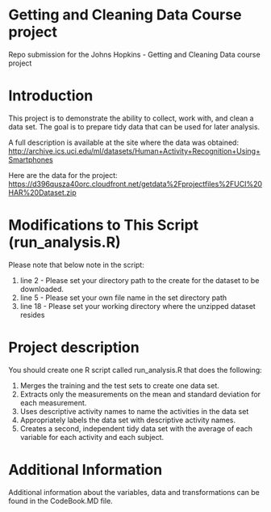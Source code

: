 # Getting and Cleaning Data Course project

Repo submission for the Johns Hopkins - Getting and Cleaning Data course project

# Introduction

This project is to demonstrate the ability to collect, work with, and clean a data set. The goal is to prepare tidy data that can be used for later analysis.

A full description is available at the site where the data was obtained:
http://archive.ics.uci.edu/ml/datasets/Human+Activity+Recognition+Using+Smartphones

Here are the data for the project:
https://d396qusza40orc.cloudfront.net/getdata%2Fprojectfiles%2FUCI%20HAR%20Dataset.zip 

# Modifications to This Script (run_analysis.R)

Please note that below note in the script:
1. line 2 - Please set your directory path to the create for the dataset to be downloaded.
2. line 5 - Please set your own file name in the set directory path 
3. line 18 - Please set your working directory where the unzipped dataset resides  

# Project description

You should create one R script called run_analysis.R that does the following: 
1. Merges the training and the test sets to create one data set. 
2. Extracts only the measurements on the mean and standard deviation for each measurement. 
3. Uses descriptive activity names to name the activities in the data set 
4. Appropriately labels the data set with descriptive activity names. 
5. Creates a second, independent tidy data set with the average of each variable for each activity and each subject.

# Additional Information

Additional information about the variables, data and transformations can be found in the CodeBook.MD file.
